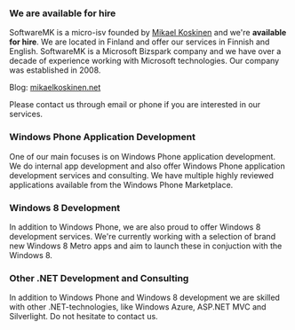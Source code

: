 ### We are available for hire ###
SoftwareMK is a micro-isv founded by [Mikael Koskinen](http://mikaelkoskinen.net) and we're **available for hire**. We are located in Finland and offer our services in Finnish and English. SoftwareMK is a Microsoft Bizspark company and we have over a decade of experience working with Microsoft technologies. Our company was established in 2008.

Blog: [mikaelkoskinen.net](http://mikaelkoskinen.net)

Please contact us through email or phone if you are interested in our services.

### Windows Phone Application Development ###
One of our main focuses is on Windows Phone application development. We do internal app development and also offer Windows Phone application development services and consulting. We have multiple highly reviewed applications available from the Windows Phone Marketplace.

### Windows 8 Development ###
In addition to Windows Phone, we are also proud to offer Windows 8 development services. We're currently working with a selection of brand new Windows 8 Metro apps and aim to launch these in conjuction with the Windows 8. 

### Other .NET Development and Consulting ###
In addition to Windows Phone and Windows 8 development we are skilled with other .NET-technologies, like Windows Azure, ASP.NET MVC and Silverlight. Do not hesitate to contact us.